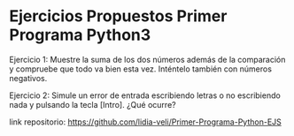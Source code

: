 # Ejercicios Propuestos Primer Programa Python3
Ejercicio 1: Muestre la suma de los dos números además de la comparación y compruebe que todo va bien esta vez. Inténtelo también con números negativos.

Ejercicio 2: Simule un error de entrada escribiendo letras o no escribiendo nada y pulsando la tecla [Intro]. ¿Qué ocurre?

link repositorio: https://github.com/lidia-veli/Primer-Programa-Python-EJS
